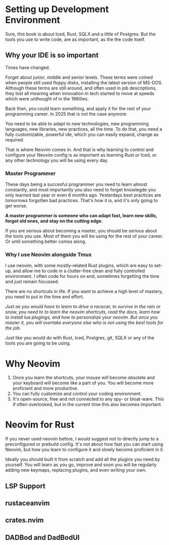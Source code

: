 # Setting up Development Environment

Sure, this book is about Iced, Rust, SQLX and a little of Postgres. But the tools you use
to write code, are as important, as the the code itself.

## Why your IDE is so important

Times have changed.

Forget about junior, middle and senior levels. These terms were coined when people still used floppy disks, installing
the latest version of MS-DOS. Although these terms are still around, and often used in job descriptions, they
lost all meaning when innovation in tech started to move at speeds which were unthought of in the 1980ies.

Back then, you could learn something, and apply it for the rest of your programming career. In 2025 that is
not the case anymore.

You need to be able to adapt to new technologies, new programming languages, new libraries, new practices,
all the time. To do that, you need a fully customizable, powerful ide, which you can easily expand,
change as required.

That is where Neovim comes in. And that is why learning to control and configure your Neovim config is as
important as learning Rust or Iced, or any other technology you will be using every day.

### Master Programmer

These days being a succesful programmer you need to learn almost constantly, and most importantly you also
need to forget knowlegde you only learned last year or even 6 months ago. Yesterdays best practices
are tomorrows forgotten bad practices. That's how it is, and it's only going to get worse.

**A master programmer is someone who can adapt fast, learn new skills, forgot old ones, and stay on the
cutting edge.**

If you are serious about becoming a master, you should be serious about the tools you use. Most of them you
will be using for the rest of your career. Or until something better comes along.

### Why I use Neovim alongside Tmux

I use neovim, with some mostly-related Rust plugins, which are easy to set-up, and allow me to code in a
clutter-free clean and fully controlled environment. I often code for hours on end, sometimes forgetting
the time and just remain focussed.

There are no shortcuts in life. If you want to achieve a high level of mastery, you need to
put in the time and effort.

_Just as you would have to learn to drive a racecar, to survive in the rain or snow, you need to to learn the neovim
shortcuts, read the docs, learn how to install lua plugings, and how to personalize your neovim.
But once you master it, you will overtake everyone else who is not using the best tools for the job._

Just like you would do with Rust, Iced, Postgres, git, SQLX or any of the tools you are going to be using.

# Why Neovim

1. Once you learn the shortcuts, your mouse will become obsolete and your keyboard will become like a part of you.
   You will become more proficient and more productive.
2. You can fully customize and control your coding environment.
3. It's open-source, free and not connected to any spy- or bloat-ware. This if often overlooked, but
   in the current time this also becomes important.

# Neovim for Rust

If you never used neovim before, I would suggest not to directly jump to a preconfigured or prebuild
config. It's not about how fast you can start using Neovim, but how you learn to configure it and slowly
become proficient in it.

Ideally you should built it from scratch and add all the plugins you need by yourself. You will learn as you go,
improve and soon you will be regularly adding new keymaps, replacing plugins, and even writing your own.

## LSP Support

## rustaceanvim

## crates.nvim

## DADBod and DadBodUI

